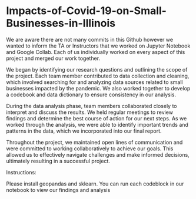# Impacts-of-Covid-19-on-Small-Businesses-in-Illinois

We are aware there are not many commits in this Github however we wanted to inform the TA or Instructors that we worked on Jupyter Notebook and Google Collab. Each of us individually worked on every aspect of this project and merged our work together.

We began by identifying our research questions and outlining the scope of the project. Each team member contributed to data collection and cleaning, which involved searching for and analyzing data sources related to small businesses impacted by the pandemic. We also worked together to develop a codebook and data dictionary to ensure consistency in our analysis.

During the data analysis phase, team members collaborated closely to interpret and discuss the results. We held regular meetings to review findings and determine the best course of action for our next steps. As we worked through the analysis, we were able to identify important trends and patterns in the data, which we incorporated into our final report.

Throughout the project, we maintained open lines of communication and were committed to working collaboratively to achieve our goals. This allowed us to effectively navigate challenges and make informed decisions, ultimately resulting in a successful project.

Instructions:

Please install geopandas and sklearn. You can run each codeblock in our notebook to view our findings and analysis
